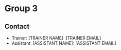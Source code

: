 # Group 3

## Contact
- Trainer: [TRAINER NAME]: [TRAINER EMAIL]
- Assistant: [ASSISTANT NAME]: [ASSISTANT EMAIL]